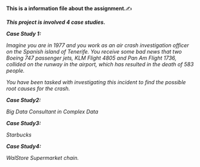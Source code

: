 **This is a information file about the assignment.**:writing_hand:

***This project is involved 4 case studies.***

***Case Study 1:***

*Imagine you are in 1977 and you work as an air crash investigation officer on the Spanish island of Tenerife. You receive some bad news that two Boeing 747 passenger jets, KLM Flight 4805 and Pan Am Flight 1736, collided on the runway in the airport, which has resulted in the death of 583 people.*
 
*You have been tasked with investigating this incident to find the possible root causes for the crash.*

***Case Study2:***

*Big Data Consultant in Complex Data*

***Case Study3:***

*Starbucks*

***Case Study4:***

*WalStore Supermarket chain.*


